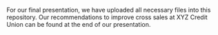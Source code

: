 For our final presentation, we have uploaded all necessary files into this repository. Our recommendations to improve cross sales at XYZ Credit Union can be found at the end of our presentation. 
